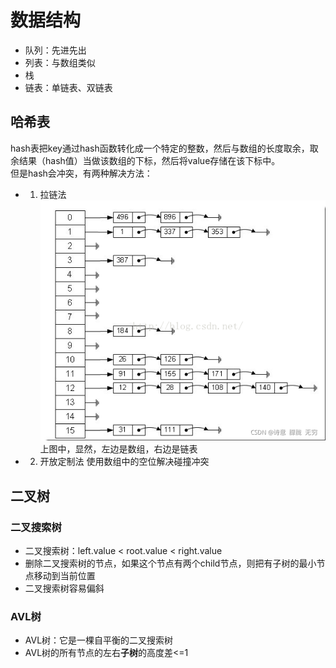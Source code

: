 # 数据结构

- 队列：先进先出
- 列表：与数组类似
- 栈
- 链表：单链表、双链表

## 哈希表
hash表把key通过hash函数转化成一个特定的整数，然后与数组的长度取余，取余结果（hash值）当做该数组的下标，然后将value存储在该下标中。  
但是hash会冲突，有两种解决方法：
- 1. 拉链法
![拉链法](../../images/拉链法.png)
上图中，显然，左边是数组，右边是链表

- 2. 开放定制法
使用数组中的空位解决碰撞冲突

## 二叉树
### 二叉搜索树
- 二叉搜索树：left.value < root.value < right.value  
- 删除二叉搜索树的节点，如果这个节点有两个child节点，则把有子树的最小节点移动到当前位置  
- 二叉搜索树容易偏斜

### AVL树
- AVL树：它是一棵自平衡的二叉搜索树
- AVL树的所有节点的左右**子树**的高度差<=1
